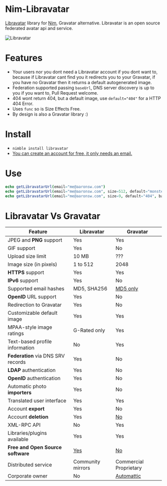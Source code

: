# Nim-Libravatar

[Libravatar](https://www.libravatar.org) library for [Nim](https://nim-lang.org/learn.html), Gravatar alternative. Libravatar is an open source federated avatar api and service.

![Libravatar](https://wiki.libravatar.org/description/profile_fmarier.png)


# Features

- Your users nor you dont need a Libravatar account if you dont want to, because if Libravatar cant find you it redirects you to your Gravatar, if you have no Gravatar then it returns a default autogenerated image.
- Federation supported passing `baseUrl`, DNS server discovery is up to you if you want to, Pull Request welcome.
- 404 wont return 404, but a default image, use `default="404"` for a HTTP 404 Error.
- Uses `func` so is Size Effects Free.
- By design is also a Gravatar library :)


# Install

- `nimble install libravatar`
- [You can create an account for free, it only needs an email.](https://www.libravatar.org/accounts/new/)


# Use

```nim
echo getLibravatarUrl(email="me@aaronsw.com")
echo getLibravatarUrl(email="me@aaronsw.com", size=512, default="monsterid")
echo getLibravatarUrl(email="me@aaronsw.com", size=9, default="404", baseUrl="https://MyCustomFederatedServer.org/avatar/")
```


# Libravatar Vs Gravatar

<table class="border">
    <thead>
        <tr>
            <th>Feature</th>
            <th>Libravatar</th>
            <th>Gravatar</th>
        </tr>
    </thead>
    <tbody>
        <tr>
            <td>JPEG and <strong>PNG</strong> support</td>
            <td> Yes</td>
            <td> Yes</td>
        </tr>
        <tr>
            <td>GIF support</td>
            <td> Yes</td>
            <td> No</td>
        </tr>
        <tr>
            <td>Upload size limit</td>
            <td> 10 MB</td>
            <td> ???</td>
        </tr>
        <tr>
            <td>Image size (in pixels)</td>
            <td> 1 to 512</td>
            <td> 2048</td>
        </tr>
        <tr>
            <td><strong>HTTPS</strong> support</td>
            <td> Yes</td>
            <td> Yes</td>
        </tr>
        <tr>
            <td><strong>IPv6</strong> support</td>
            <td> Yes</td>
            <td> No</td>
        </tr>
        <tr>
            <td>Supported email hashes</td>
            <td> MD5, SHA256</td>
            <td> <a href="http://en.gravatar.com/site/faq/#answer-2-1">MD5 only</a></td>
        </tr>
        <tr>
            <td><strong>OpenID</strong> URL support</td>
            <td> Yes</td>
            <td> No</td>
        </tr>
        <tr>
            <td>Redirection to Gravatar</td>
            <td> Yes</td>
            <td> No</td>
        </tr>
        <tr>
            <td>Customizable default image</td>
            <td> Yes</td>
            <td> Yes</td>
        </tr>
        <tr>
            <td>MPAA-style image ratings</td>
            <td> G-Rated only</td>
            <td> Yes</td>
        </tr>
        <tr>
            <td>Text-based profile information</td>
            <td> No</td>
            <td> Yes</td>
        </tr>
        <tr>
            <td><strong>Federation</strong> via DNS SRV records</td>
            <td> Yes</td>
            <td> No</td>
        </tr>
        <tr>
            <td><strong>LDAP</strong> authentication</td>
            <td> Yes</td>
            <td> No</td>
        </tr>
        <tr>
            <td><strong>OpenID</strong> authentication</td>
            <td> Yes</td>
            <td> No</td>
        </tr>
        <tr>
            <td>Automatic photo <strong>importers</strong></td>
            <td> Yes</td>
            <td> No</td>
        </tr>
        <tr>
            <td>Translated user interface</td>
            <td> Yes</td>
            <td> Yes</td>
        </tr>
        <tr>
            <td>Account <strong>export</strong></td>
            <td> Yes</td>
            <td> No</td>
        </tr>
        <tr>
            <td>Account <strong>deletion</strong></td>
            <td> Yes</td>
            <td> <a href="http://en.gravatar.com/site/faq/#answer-1-7">No</a></td>
        </tr>
        <tr>
            <td>XML-RPC API</td>
            <td> No</td>
            <td> Yes</td>
        </tr>
        <tr>
            <td>Libraries/plugins available</td>
            <td> Yes</td>
            <td> Yes</td>
        </tr>
        <tr>
            <td><strong>Free and Open Source software</strong></td>
            <td> <a href="http://www.gnu.org/licenses/agpl.html">Yes</a></td>
            <td> <a href="http://blog.gravatar.com/2010/05/31/gravatar-localization/#comment-8749">No</a></td>
        </tr>
        <tr>
            <td>Distributed service</td>
            <td> Community mirrors</td>
            <td> Commercial Proprietary</td>
        </tr>
        <tr>
            <td>Corporate owner</td>
            <td> No</td>
            <td> <a href="http://automattic.com/">Automattic</a></td>
        </tr>
    </tbody>
</table>
